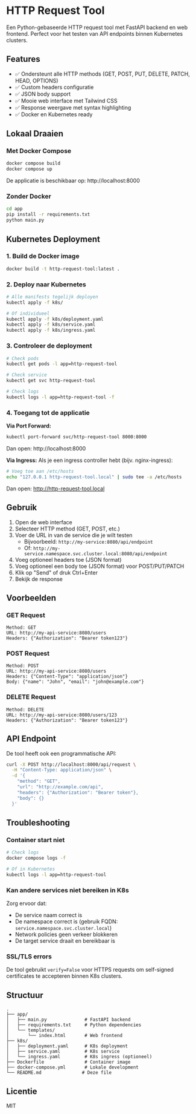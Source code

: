# HTTP Request Tool

Een Python-gebaseerde HTTP request tool met FastAPI backend en web frontend. Perfect voor het testen van API endpoints binnen Kubernetes clusters.

## Features

- ✅ Ondersteunt alle HTTP methods (GET, POST, PUT, DELETE, PATCH, HEAD, OPTIONS)
- ✅ Custom headers configuratie
- ✅ JSON body support
- ✅ Mooie web interface met Tailwind CSS
- ✅ Response weergave met syntax highlighting
- ✅ Docker en Kubernetes ready

## Lokaal Draaien

### Met Docker Compose

```bash
docker compose build
docker compose up
```

De applicatie is beschikbaar op: http://localhost:8000

### Zonder Docker

```bash
cd app
pip install -r requirements.txt
python main.py
```

## Kubernetes Deployment

### 1. Build de Docker image

```bash
docker build -t http-request-tool:latest .
```

### 2. Deploy naar Kubernetes

```bash
# Alle manifests tegelijk deployen
kubectl apply -f k8s/

# Of individueel
kubectl apply -f k8s/deployment.yaml
kubectl apply -f k8s/service.yaml
kubectl apply -f k8s/ingress.yaml
```

### 3. Controleer de deployment

```bash
# Check pods
kubectl get pods -l app=http-request-tool

# Check service
kubectl get svc http-request-tool

# Check logs
kubectl logs -l app=http-request-tool -f
```

### 4. Toegang tot de applicatie

**Via Port Forward:**
```bash
kubectl port-forward svc/http-request-tool 8000:8000
```

Dan open: http://localhost:8000

**Via Ingress:**
Als je een ingress controller hebt (bijv. nginx-ingress):
```bash
# Voeg toe aan /etc/hosts
echo "127.0.0.1 http-request-tool.local" | sudo tee -a /etc/hosts
```

Dan open: http://http-request-tool.local

## Gebruik

1. Open de web interface
2. Selecteer HTTP method (GET, POST, etc.)
3. Voer de URL in van de service die je wilt testen
   - Bijvoorbeeld: `http://my-service:8080/api/endpoint`
   - Of: `http://my-service.namespace.svc.cluster.local:8080/api/endpoint`
4. Voeg optioneel headers toe (JSON format)
5. Voeg optioneel een body toe (JSON format) voor POST/PUT/PATCH
6. Klik op "Send" of druk Ctrl+Enter
7. Bekijk de response

## Voorbeelden

### GET Request
```
Method: GET
URL: http://my-api-service:8080/users
Headers: {"Authorization": "Bearer token123"}
```

### POST Request
```
Method: POST
URL: http://my-api-service:8080/users
Headers: {"Content-Type": "application/json"}
Body: {"name": "John", "email": "john@example.com"}
```

### DELETE Request
```
Method: DELETE
URL: http://my-api-service:8080/users/123
Headers: {"Authorization": "Bearer token123"}
```

## API Endpoint

De tool heeft ook een programmatische API:

```bash
curl -X POST http://localhost:8000/api/request \
  -H "Content-Type: application/json" \
  -d '{
    "method": "GET",
    "url": "http://example.com/api",
    "headers": {"Authorization": "Bearer token"},
    "body": {}
  }'
```

## Troubleshooting

### Container start niet
```bash
# Check logs
docker compose logs -f

# Of in Kubernetes
kubectl logs -l app=http-request-tool
```

### Kan andere services niet bereiken in K8s
Zorg ervoor dat:
- De service naam correct is
- De namespace correct is (gebruik FQDN: `service.namespace.svc.cluster.local`)
- Network policies geen verkeer blokkeren
- De target service draait en bereikbaar is

### SSL/TLS errors
De tool gebruikt `verify=False` voor HTTPS requests om self-signed certificates te accepteren binnen K8s clusters.

## Structuur

```
.
├── app/
│   ├── main.py              # FastAPI backend
│   ├── requirements.txt     # Python dependencies
│   └── templates/
│       └── index.html       # Web frontend
├── k8s/
│   ├── deployment.yaml      # K8s deployment
│   ├── service.yaml         # K8s service
│   └── ingress.yaml         # K8s ingress (optioneel)
├── Dockerfile               # Container image
├── docker-compose.yml       # Lokale development
└── README.md               # Deze file
```

## Licentie

MIT
